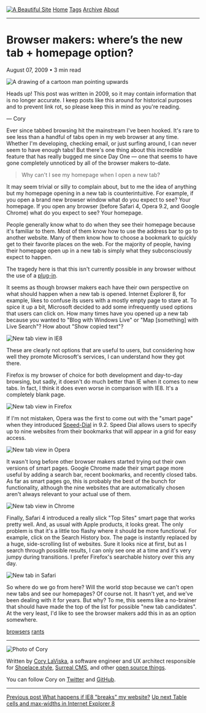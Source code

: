 <a href="../../index.html" class="header-link"><img src="../../images/logos/wordmark.svg" alt="A Beautiful Site" class="wordmark" /></a> <a href="../../index.html" class="nav-item">Home</a> <a href="../../tags/index.html" class="nav-item">Tags</a> <a href="../index.html" class="nav-item">Archive</a> <a href="../../about/index.html" class="nav-item">About</a>

------------------------------------------------------------------------

Browser makers: where’s the new tab + homepage option?
======================================================

August 07, 2009 • 3 min read

![A drawing of a cartoon man pointing upwards](../../images/artwork/pointer.gif)

Heads up! This post was written in 2009, so it may contain information that is no longer accurate. I keep posts like this around for historical purposes and to prevent link rot, so please keep this in mind as you're reading.

— Cory

Ever since tabbed browsing hit the mainstream I've been hooked. It's rare to see less than a handful of tabs open in my web browser at any time. Whether I'm developing, checking email, or just surfing around, I can never seem to have enough tabs! But there's one thing about this incredible feature that has really bugged me since Day One — one that seems to have gone completely unnoticed by all of the browser makers to-date.

> Why can't I see my homepage when I open a new tab?

It may seem trivial or silly to complain about, but to me the idea of anything but my homepage opening in a new tab is counterintuitive. For example, if you open a brand new browser window what do you expect to see? Your homepage. If you open any browser (before Safari 4, Opera 9.2, and Google Chrome) what do you expect to see? Your homepage.

People generally know what to do when they see their homepage because it's familiar to them. Most of them know how to use the address bar to go to another website. Many of them know how to choose a bookmark to quickly get to their favorite places on the web. For the majority of people, having their homepage open up in a new tab is simply what they subconsciously expect to happen.

The tragedy here is that this isn't currently possible in any browser without the use of a [plug-in](https://addons.mozilla.org/en-US/firefox/addon/777).

It seems as though browser makers each have their own perspective on what should happen when a new tab is opened. Internet Explorer 8, for example, likes to confuse its users with a mostly empty page to stare at. To spice it up a bit, Microsoft decided to add some infrequently used options that users can click on. How many times have you opened up a new tab because you wanted to "Blog with Windows Live" or "Map \[something\] with Live Search"? How about "Show copied text"?

![New tab view in IE8](../../images/ie8-new-tab.gif)

These are clearly not options that are useful to users, but considering how well they promote Microsoft's services, I can understand how they got there.

Firefox is my browser of choice for both development and day-to-day browsing, but sadly, it doesn't do much better than IE when it comes to new tabs. In fact, I think it does even worse in comparison with IE8. It's a completely blank page.

![New tab view in Firefox](../../images/firefox-new-tab.gif)

If I'm not mistaken, Opera was the first to come out with the "smart page" when they introduced [Speed-Dial](http://en.wikipedia.org/wiki/Features_of_the_Opera_web_browser#Speed_Dial) in 9.2. Speed Dial allows users to specify up to nine websites from their bookmarks that will appear in a grid for easy access.

![New tab view in Opera](../../images/opera-new-tab.gif)

It wasn't long before other browser makers started trying out their own versions of smart pages. Google Chrome made their smart page more useful by adding a search bar, recent bookmarks, and recently closed tabs. As far as smart pages go, this is probably the best of the bunch for functionality, although the nine websites that are automatically chosen aren't always relevant to your actual use of them.

![New tab view in Chrome](../../images/chrome-new-tab.gif)

Finally, Safari 4 introduced a really slick "Top Sites" smart page that works pretty well. And, as usual with Apple products, it looks great. The only problem is that it's a little too flashy where it should be more functional. For example, click on the Search History box. The page is instantly replaced by a huge, side-scrolling list of websites. Sure it looks nice at first, but as I search through possible results, I can only see one at a time and it's very jumpy during transitions. I prefer Firefox's searchable history over this any day.

![New tab in Safari](../../images/safari-new-tab.gif)

So where do we go from here? Will the world stop because we can't open new tabs and see our homepages? Of course not. It hasn't yet, and we've been dealing with it for years. But why? To me, this seems like a no-brainer that should have made the top of the list for possible "new tab candidates". At the very least, I'd like to see the browser makers add this in as an option somewhere.

<a href="../../tags/browsers/index.html" class="post-tag">browsers</a> <a href="../../tags/rants/index.html" class="post-tag">rants</a>

------------------------------------------------------------------------

<img src="http://0.gravatar.com/avatar/bf1b3b95fd5b096a3592247c29667b33?s=512" alt="Photo of Cory" class="avatar avatar-small" />

Written by [Cory LaViska](../../index-4.html), a software engineer and UX architect responsible for [Shoelace.style](https://shoelace.style/), [Surreal CMS](https://www.surrealcms.com/), and other [open source things](https://github.com/claviska).

You can follow Cory on [Twitter](https://twitter.com/bgooonz) and [GitHub](https://github.com/claviska).

------------------------------------------------------------------------

<a href="../what-happens-if-ie8-breaks-my-website/index.html" class="post-nav-previous"><span class="small">Previous post</span> What happens if IE8 "breaks" my website?</a> <a href="../table-cells-and-max-widths-in-internet-explorer-8/index.html" class="post-nav-next"><span class="small">Up next</span> Table cells and max-widths in Internet Explorer 8</a>
